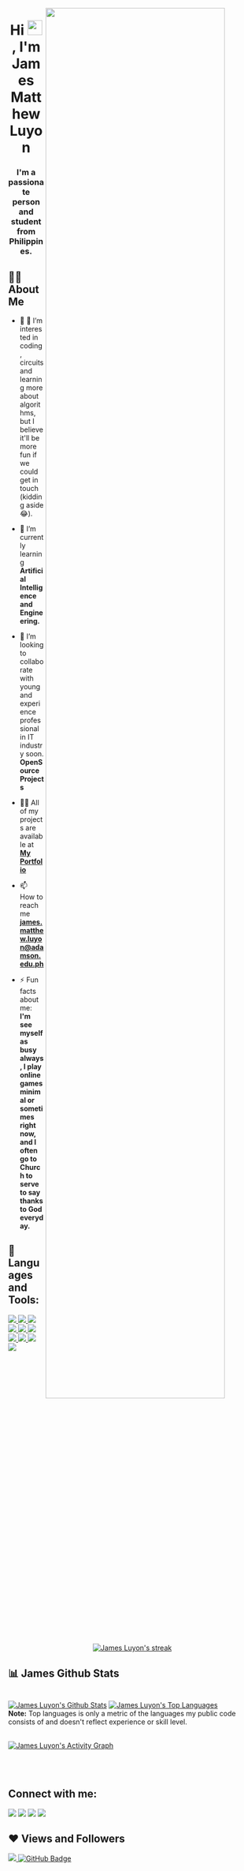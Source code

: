 
<a href="#"><img width="85%" height="auto" align="right" src="https://i.imgur.com/u7mkijz.png" height="175px"/></a>



<h1 align="center">Hi <img src="https://raw.githubusercontent.com/MartinHeinz/MartinHeinz/master/wave.gif" width="30px">, I'm James Matthew Luyon</h1>
<h3 align="center">I'm a passionate person and student from Philippines.</h3>


## 🙋‍♂️ About Me

- 🔭 👀 I’m interested in coding, circuits and learning more about algorithms, but I believe it'll be more fun if we could get in touch (kidding aside😂).  <!-- **[Covid-19 Tracker](https://covid-19-tracker-e4bda.web.app/)**  -->   

- 🌱 I’m currently learning **Artificial Intelligence and Engineering.**

- 💞️ I’m looking to collaborate with young and experience professional in IT industry soon. **OpenSource Projects**

- 👨‍💻 All of my projects are available at **[My Portfolio](https://jamesmatthewluyon.wixsite.com/myrealsite?fbclid=IwAR0Whv-fFa3jc7RKecnwan3mX-H7nhGy8O6gg126YgU23EX99bpTy9HqSQ0)**

- 📫 How to reach me **james.matthew.luyon@adamson.edu.ph**

- ⚡ Fun facts about me: **I'm see myself as busy always, I play online games minimal or sometimes right now, and I often go to Church to serve to say thanks to God everyday.**

## 🚀 Languages and Tools:

<p align="left"> 
    <a href="https://www.java.com" target="_blank"> <img src="https://img.icons8.com/color/48/000000/java-coffee-cup-logo.png"/> </a>
    <a href="https://www.cplusplus.com/info/" target="_blank"> <img src="https://img.icons8.com/color/48/000000/c-plus-plus-logo.png"/> </a>
    <a href="https://www.w3schools.com/cs" target="_blank"> <img src="https://img.icons8.com/color/48/000000/c-sharp-logo.png"/> </a> 
    <a href="https://developer.mozilla.org/en-US/docs/Web/JavaScript" target="_blank"> <img src="https://img.icons8.com/color/48/000000/javascript.png"/> </a> 
    <a href="https://www.w3.org/html/" target="_blank"> <img src="https://img.icons8.com/color/48/000000/html-5.png"/> </a> 
    <a href="https://www.w3schools.com/css/" target="_blank"> <img src="https://img.icons8.com/color/48/000000/css3.png"/> </a> 
    <a href="https://getbootstrap.com" target="_blank"> <img src="https://img.icons8.com/color/48/000000/bootstrap.png"/> </a> 
    <a href="https://www.python.org" target="_blank"> <img src="https://img.icons8.com/color/48/000000/python.png"/> </a> 
    </a> 
    <a style="padding-right:8px;" href="https://www.mysql.com/" target="_blank"> <img src="https://img.icons8.com/fluent/50/000000/mysql-logo.png"/> </a>
    </a> 
    <a href="https://firebase.google.com/" target="_blank"> <img src="https://img.icons8.com/color/48/000000/firebase.png"/> </a> 
    </a>   
    </a> 
    <!-- <a href="https://www.jenkins.io" target="_blank"> <img src="https://www.vectorlogo.zone/logos/jenkins/jenkins-icon.svg" alt="jenkins" width="48" height="48"/> </a>  -->
</p>

<!-- [![React Badge](https://img.shields.io/badge/-React-61DBFB?style=for-the-badge&labelColor=black&logo=react&logoColor=61DBFB)](#)  [![Javascript Badge](https://img.shields.io/badge/-Javascript-F0DB4F?style=for-the-badge&labelColor=black&logo=javascript&logoColor=F0DB4F)](#) [![Typescript Badge](https://img.shields.io/badge/-Typescript-007acc?style=for-the-badge&labelColor=black&logo=typescript&logoColor=007acc)](#) [![Nodejs Badge](https://img.shields.io/badge/-Nodejs-3C873A?style=for-the-badge&labelColor=black&logo=node.js&logoColor=3C873A)](#) [![GraphQL Badge](https://img.shields.io/badge/-GraphQl-e535ab?style=for-the-badge&labelColor=black&logo=node.js&logoColor=e535ab)](#) -->
<br/>

<p align="center">
    <a href="https://github.com/jamesmattluyon/github-readme-streak-stats">
        <img title="🔥 Get streak stats for your profile at git.io/streak-stats" alt="James Luyon's streak" src="https://github-readme-streak-stats.herokuapp.com/?user=jamesmattluyon&theme=black-ice&hide_border=true&stroke=0000&background=060A0CD0"/>
    </a>
</p>

## 📊 James Github Stats

  <br/>
    <a href="https://github.com/jamesmattluyon/github-readme-stats"><img alt="James Luyon's Github Stats" src="https://github-readme-stats.vercel.app/api?username=jamesmattluyon&show_icons=true&count_private=true&theme=react&hide_border=true&bg_color=0D1117" /></a>
  <a href="https://github.com/jamesmattluyon/github-readme-stats"><img alt="James Luyon's Top Languages" src="https://github-readme-stats.vercel.app/api/top-langs/?username=jamesmattluyon&langs_count=8&count_private=true&layout=compact&theme=react&hide_border=true&bg_color=0D1117" /></a>
  <br/>
  <b>Note:</b> Top languages is only a metric of the languages my public code consists of and doesn't reflect experience or skill level.


<br/>
<br/>

<a href="https://github.com/jamesmattluyon/github-readme-activity-graph"><img alt="James Luyon's Activity Graph" src="https://activity-graph.herokuapp.com/graph?username=jamesmattluyon&bg_color=0D1117&color=5BCDEC&line=5BCDEC&point=FFFFFF&hide_border=true" /></a>

<br/>
<br/>

## Connect with me:
<p align="left">

<a href = "https://www.linkedin.com/in/jamesmatthewluyon/"><img src="https://img.icons8.com/fluent/48/000000/linkedin.png"/></a>
<a href = "https://www.facebook.com/james.luyon/"><img src="https://img.icons8.com/fluency/48/000000/facebook-new.png"/></a>
<a href = "https://www.instagram.com/maaatchong/"><img src="https://img.icons8.com/fluent/48/000000/instagram-new.png"/></a>
<a href = "https://www.youtube.com/channel/UCsYThXSrUMlz260yg_zB73g"><img src="https://img.icons8.com/color/48/000000/youtube-play.png"/></a>

</p>

## ❤ Views and Followers
<a href="https://github.com/Meghna-DAS/github-profile-views-counter">
    <img src="https://komarev.com/ghpvc/?username=jamesmattluyon">
</a>
<a href="https://github.com/jamesmattluyon?tab=followers"><img src="https://img.shields.io/github/followers/jamesmattluyon?label=Followers&style=social" alt="GitHub Badge"></a>
